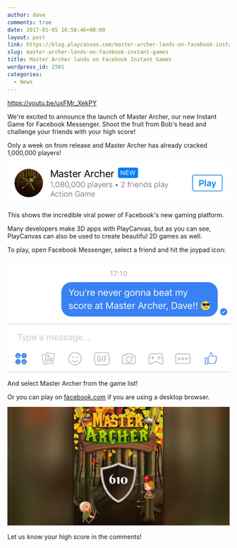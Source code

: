```yaml
---
author: dave
comments: true
date: 2017-01-05 16:58:46+00:00
layout: post
link: https://blog.playcanvas.com/master-archer-lands-on-facebook-instant-games/
slug: master-archer-lands-on-facebook-instant-games
title: Master Archer lands on Facebook Instant Games
wordpress_id: 2501
categories:
  - News
---
```


https://youtu.be/uxFMr_XekPY

We're excited to announce the launch of Master Archer, our new Instant Game for Facebook Messenger. Shoot the fruit from Bob's head and challenge your friends with your high score!

Only a week on from release and Master Archer has already cracked 1,000,000 players!

![instant-game-chart](/assets/media/instant-game-chart.png)

This shows the incredible viral power of Facebook's new gaming platform.

Many developers make 3D apps with PlayCanvas, but as you can see, PlayCanvas can also be used to create beautiful 2D games as well.

To play, open Facebook Messenger, select a friend and hit the joypad icon:

![play-archer](/assets/media/play-archer.png)

And select Master Archer from the game list!

Or you can play on [facebook.com](https://www.facebook.com/Master-Archer-370044956688583/) if you are using a desktop browser.

[![What's your high score?](/assets/media/hi-score-2-1024x548.jpg)](https://www.facebook.com/Master-Archer-370044956688583/)

Let us know your high score in the comments!
